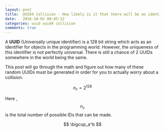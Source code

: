 ```yaml
---
layout: post
title:  UUID4 Collision - How likely is it that there will be an identical pair of UUIDs?
date:   2016-10-02 08:45:12
categories: uuid uuid4 collision
comments: true
---
```


A __UUID__ (Universally unique identifier) is a 128 bit string which acts as an identifier for objects in the programming world. However, the uniqueness of this identifier is not perfectly universal. There is still a chance of 2 UUIDs somewhere in the world being the same.  

This post will go through the math and figure out how many of these random UUIDs must be generated in order for you to actually _worry_ about a collision.

$$ n_{c} = 2^{128} $$

Here , $$ n_c $$ is the total number of possible IDs that can be made.

$$ \bigcup_a^b $$

<script type="text/x-mathjax-config">
MathJax.Hub.Register.StartupHook("End Jax",function () {
  var BROWSER = MathJax.Hub.Browser;
  var jax = "SVG";
  if (BROWSER.isMSIE && BROWSER.hasMathPlayer) jax = "NativeMML";
  if (BROWSER.isFirefox) jax = "SVG";
  if (BROWSER.isSafari && BROWSER.versionAtLeast("5.0")) jax = "NativeMML";
  return MathJax.Hub.setRenderer(jax);
});
</script>
<script type="text/javascript"
    src="http://cdn.mathjax.org/mathjax/latest/MathJax.js?config=TeX-AMS-MML_HTMLorMML">
</script>
